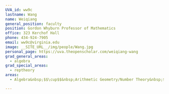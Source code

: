 ```yaml
---
UVA_id: ww9c
lastname: Wang
name: Weiqiang
general_position: faculty
position: Gordon Whyburn Professor of Mathematics
office: 323 Kerchof Hall
phone: 434-924-7905
email: ww9c@virginia.edu
image: __SITE_URL__/img/people/Wang.jpg
personal_page: https://uva.theopenscholar.com/weiqiang-wang
grad_general_areas:
  - algebra
grad_special_areas:
  - reptheory
areas:
  - Algebra&nbsp;$$\cup$$&nbsp;Arithmetic Geometry/Number Theory&nbsp;$$\cup$$&nbsp;Representation Theory

---
```

